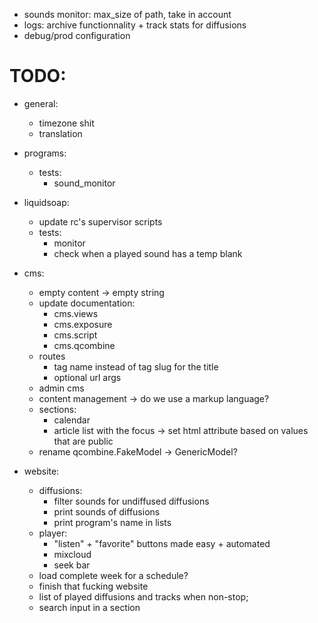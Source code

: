 - sounds monitor: max_size of path, take in account
- logs: archive functionnality + track stats for diffusions
- debug/prod configuration

# TODO:
- general:
    - timezone shit
    - translation

- programs:
    - tests:
        - sound_monitor

- liquidsoap:
    - update rc's supervisor scripts
    - tests:
        - monitor
        - check when a played sound has a temp blank

- cms:
    - empty content -> empty string
    - update documentation:
        - cms.views
        - cms.exposure
        - cms.script
        - cms.qcombine
    - routes
        - tag name instead of tag slug for the title
        - optional url args
    - admin cms
    - content management -> do we use a markup language?
    - sections:
        - calendar
        - article list with the focus
            -> set html attribute based on values that are public
    - rename qcombine.FakeModel -> GenericModel?

- website:
    - diffusions:
        - filter sounds for undiffused diffusions
        - print sounds of diffusions
        - print program's name in lists
    - player:
        - "listen" + "favorite" buttons made easy + automated
        - mixcloud
        - seek bar
    - load complete week for a schedule?
    - finish that fucking website
    - list of played diffusions and tracks when non-stop;
    - search input in a section






